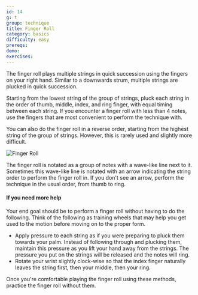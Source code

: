 ```yaml
---
id: 14
g: t
group: technique
title: Finger Roll
category: basics
difficulty: easy
prereqs: 
demo: 
exercises:
---
```


The finger roll plays multiple strings in quick succession using the fingers on your right hand. Similar to a downwards strum, multiple strings are plucked in quick succession.  

Starting from the <span class="tt" data-tip="the string with the lowest pitch, or at the bottom of the tab">lowest string</span> of the group of strings, pluck each string in the order of thumb, middle, index, and ring finger, with equal timing between each string. If you encounter a finger roll with less than 4 notes, use the fingers that are most convenient to perform the technique with.

You can also do the finger roll in a reverse order, starting from the <span class="tt" data-tip="the string with the highest pitch, or at the top of the tab">highest string</span> of the group of strings. However, this is rarely used and slightly more difficult.

![Finger Roll]()

The finger roll is notated as a group of notes with a wave-like line next to it. Sometimes this wave-like line is notated with an arrow indicating the string order to perform the finger roll in. If you don't see an arrow, perform the technique in the usual order, from thumb to ring.

#### If you need more help

Your end goal should be to perform a finger roll without having to do the following. Think of the following as training wheels that may help you get used to the motion before moving on to the proper form.

- Apply pressure to each string as if you were preparing to pluck them towards your palm. Instead of following through and plucking them, maintain this pressure as you lift your hand away from the strings. The pressure you put on the strings will be released and the notes will ring.
- Rotate your wrist slightly clock-wise so that the index finger naturally leaves the string first, then your middle, then your ring. 

Once you're comfortable playing the finger roll using these methods, practice the finger roll without them.